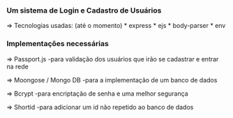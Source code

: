 ### Um sistema de Login e Cadastro de Usuários

=> Tecnologias usadas: (até o momento)
    * express
    * ejs
    * body-parser
    * env

### Implementações necessárias
=> Passport.js
    -para validação dos usuários que irão se cadastrar e entrar na rede

=> Moongose / Mongo DB
    -para a implementação de um banco de dados

=> Bcrypt
    -para encriptação de senha e uma melhor segurança

=> Shortid
    -para adicionar um id não repetido ao banco de dados